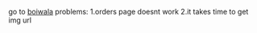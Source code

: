 go to [boiwala](https://boiwala.netlify.app/)
problems:
1.orders page doesnt work
2.it takes time to get img url